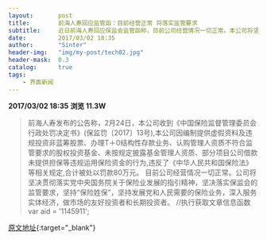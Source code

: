 ```yaml
---
layout:       post
title:        前海人寿回应监管函：目前经营正常 将落实监管要求
subtitle:     近日前海人寿回应保监会监管函称，目前公司经营情况一切正常。本公司将坚决贯彻落实党中央国务院关于保险业发展的指引精神，坚决落实保监会的监管要求。
date:         2017/03/02 18:35
author:       "Sinter"
header-img:   "img/my-post/tech02.jpg"
header-mask:  0.3
catalog:      true
tags:
    - 界面新闻
---
```


**2017/03/02 18:35**  **浏览 11.3W**

> 前海人寿发布的公告称，2月24日，本公司收到《中国保险监督管理委员会行政处罚决定书》(保监罚〔2017〕13号),本公司因编制提供虚假资料及违规投资非蓝筹股票、办理T＋0结构性存款业务、认购管理人资质不符合监管要求的股权投资基金、未按规定披露基金管理人资质、部分项目公司借款未提供担保等违规运用保险资金的行为,违反了《中华人民共和国保险法》等相关规定,合计被处以罚款80万元。
目前公司经营情况一切正常。公司将坚决贯彻落实党中央国务院关于保险业发展的指引精神，坚决落实保监会的监管要求，坚持“保险姓保”，坚持发展党和人民需要的保险业务，深入服务实体经济，做市场的友好投资者和长期投资者。
	//执行获取文章信息函数
	var aid = '1145911';


[原文地址](http://www.jiemian.com/article/1145911.html){:target="_blank"}


